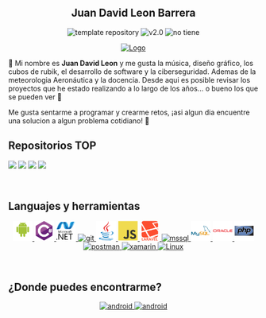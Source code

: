 <p align="center">
	<h2 align="center">Juan David Leon Barrera</h2>
	<p align="center">
		<img src="https://img.shields.io/static/v1?label=&message=presentacion%20inicial&color=orange" alt="template repository">
		<img src="https://img.shields.io/static/v1?label=version&message=2.0&color=blue" alt="v2.0">
		<img src="https://img.shields.io/static/v1?label=licencia&message=no%20tiene&color=green" alt="no tiene">
	</p>
	<p align="center">
		<a href="https://nevergate.com.co/">
			<!--<img src="https://i.pinimg.com/originals/4e/37/12/4e3712a13bb5493898c2cf73a7644ac6.gif" alt="Logo" height="400">-->
			<img src="https://brilliant.org/site_media/version-V87e099514e3/images/homepage/problem-solving-2x.gif" alt="Logo" height="400">
		</a>
	</p>
</p>

👋 Mi nombre es <b>Juan David Leon</b> y me gusta la música, diseño gráfico, los cubos de rubik, el desarrollo de software y la ciberseguridad. Ademas de la meteorologia Aeronáutica y la docencia. Desde aqui es posible revisar los proyectos que he estado realizando a lo largo de los años... o bueno los que se pueden ver 🍒

Me gusta sentarme a programar y crearme retos, ¡asi algun dia encuentre una solucion a algun problema cotidiano! 📱

## Repositorios TOP

[![](https://github-readme-stats.vercel.app/api/pin?username=wilmilcard&repo=WPF_Marvel&bg_color=45,F11999,F0131E&title_color=fff&text_color=fff&icon_color=fff)](https://github.com/Wilmilcard/WPF_Marvel)
[![](https://github-readme-stats.vercel.app/api/pin?username=wilmilcard&repo=XAMARIN_Cuestionario_App&bg_color=45,fc00ff,00dbde&title_color=fff&text_color=fff&icon_color=fff)](https://github.com/Wilmilcard/XAMARIN_Cuestionario_App)
[![](https://github-readme-stats.vercel.app/api/pin?username=wilmilcard&repo=GameStore_API&bg_color=45,151515,34495E&title_color=fff&text_color=fff&icon_color=fff)](https://github.com/Wilmilcard/GameStore_API)
[![](https://github-readme-stats.vercel.app/api/pin?username=wilmilcard&repo=PhpLaravel_Game-Store&bg_color=45,FF5733,FFC300&title_color=fff&text_color=fff&icon_color=fff)](https://github.com/Wilmilcard/PhpLaravel_Game-Store)

<br>

## Languajes y herramientas

<p align="center"> 
	<a href="https://developer.android.com" target="_blank">
		<img src="https://raw.githubusercontent.com/devicons/devicon/master/icons/android/android-original-wordmark.svg" alt="android" width="40" height="40"/> 
	</a> 
	<a href="https://www.w3schools.com/cs/" target="_blank">
		<img src="https://raw.githubusercontent.com/devicons/devicon/master/icons/csharp/csharp-original.svg" alt="csharp" width="40" height="40"/>
	</a> 
	<a href="https://dotnet.microsoft.com/" target="_blank">
		<img src="https://raw.githubusercontent.com/devicons/devicon/master/icons/dot-net/dot-net-original-wordmark.svg" alt="dotnet" width="40" height="40"/>
	</a>
	<a href="https://git-scm.com/" target="_blank">
		<img src="https://www.vectorlogo.zone/logos/git-scm/git-scm-icon.svg" alt="git" width="40" height="40"/>
	</a>
	<a href="https://www.java.com" target="_blank">
		<img src="https://raw.githubusercontent.com/devicons/devicon/master/icons/java/java-original.svg" alt="java" width="40" height="40"/>
	</a>
	<a href="https://developer.mozilla.org/en-US/docs/Web/JavaScript" target="_blank">
		<img src="https://raw.githubusercontent.com/devicons/devicon/master/icons/javascript/javascript-original.svg" alt="javascript" width="40" height="40"/>
	</a>
	<a href="https://laravel.com/" target="_blank">
		<img src="https://raw.githubusercontent.com/devicons/devicon/master/icons/laravel/laravel-plain-wordmark.svg" alt="laravel" width="40" height="40"/>
	</a>
	<a href="https://www.microsoft.com/en-us/sql-server" target="_blank">
		<img src="https://www.svgrepo.com/show/303229/microsoft-sql-server-logo.svg" alt="mssql" width="40" height="40"/>
	</a>
	<a href="https://www.mysql.com/" target="_blank">
		<img src="https://raw.githubusercontent.com/devicons/devicon/master/icons/mysql/mysql-original-wordmark.svg" alt="mysql" width="40" height="40"/>
	</a>
	<a href="https://www.oracle.com/" target="_blank">
		<img src="https://raw.githubusercontent.com/devicons/devicon/master/icons/oracle/oracle-original.svg" alt="oracle" width="40" height="40"/>
	</a>
	<a href="https://www.php.net" target="_blank">
		<img src="https://raw.githubusercontent.com/devicons/devicon/master/icons/php/php-original.svg" alt="php" width="40" height="40"/>
	</a>
	<a href="https://postman.com" target="_blank">
		<img src="https://www.vectorlogo.zone/logos/getpostman/getpostman-icon.svg" alt="postman" width="40" height="40"/>
	</a>
	<a href="https://dotnet.microsoft.com/apps/xamarin" target="_blank">
		<img src="https://raw.githubusercontent.com/detain/svg-logos/780f25886640cef088af994181646db2f6b1a3f8/svg/xamarin.svg" alt="xamarin" width="40" height="40"/>
	</a>
	<a href="https://releases.ubuntu.com/20.04/" target="_blank">
		<img src="https://www.svgrepo.com/show/184138/linux.svg" alt="Linux" width="40" height="40"/>
	</a>
</p>

<br>

## ¿Donde puedes encontrarme?

<p align="center">
	<a href="https://www.linkedin.com/in/%F0%9F%A5%91-juan-david-leon-barrera-20a0451a8/" target="_blank">
		<img src="https://www.svgrepo.com/show/138936/linkedin.svg" alt="android" width="40" height="40"/> 
	</a>
	<a href="https://nevergate.com.co/" target="_blank">
		<img src="https://www.svgrepo.com/show/294400/web-ui.svg" alt="android" width="40" height="40"/> 
	</a>
</p>
